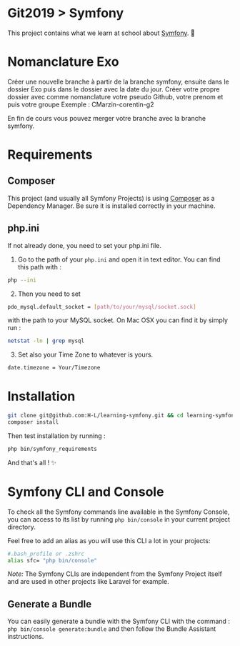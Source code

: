 # Git2019 > Symfony

This project contains what we learn at school about [Symfony](http://symfony.com/). :school_satchel:

# Nomanclature Exo

Créer une nouvelle branche à partir de la branche symfony, ensuite dans le dossier Exo puis dans le dossier avec la date du jour. Créer votre propre dossier avec comme nomanclature votre pseudo Github, votre prenom et puis votre groupe
Exemple :
CMarzin-corentin-g2

En fin de cours vous pouvez merger votre branche avec la branche symfony.

# Requirements

## Composer

This project (and usually all Symfony Projects) is using [Composer](https://getcomposer.org/) as a Dependency Manager. Be sure it is installed correctly in your machine.

## php.ini

If not already done, you need to set your php.ini file.

1. Go to the path of your `php.ini` and open it in text editor. You can find this path with :
```bash
php --ini
```

2. Then you need to set
```bash
pdo_mysql.default_socket = [path/to/your/mysql/socket.sock]
```
with the path to your MySQL socket. On Mac OSX you can find it by simply run :
```bash
netstat -ln | grep mysql
```

3. Set also your Time Zone to whatever is yours.
```bash
date.timezone = Your/Timezone
```

# Installation

```bash
git clone git@github.com:H-L/learning-symfony.git && cd learning-symfony
composer install
```

Then test installation by running :
```bash
php bin/symfony_requirements
```

And that's all ! :sparkles:

# Symfony CLI and Console

To check all the Symfony commands line available in the Symfony Console, you can access to its list by running `php bin/console` in your current project directory.

Feel free to add an alias as you will use this CLI a lot in your projects:

```bash
#.bash_profile or .zshrc
alias sfc= "php bin/console"

```

*Note:* The Symfony CLIs are independent from the Symfony Project itself and are used in other projects like Laravel for example.

## Generate a Bundle

You can easily generate a bundle with the Symfony CLI with the command :
`php bin/console generate:bundle` and then follow the Bundle Assistant instructions.
